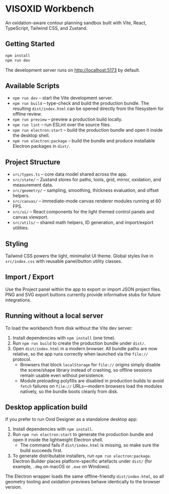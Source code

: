 # VISOXID Workbench

An oxidation-aware contour planning sandbox built with Vite, React, TypeScript, Tailwind CSS, and Zustand.

## Getting Started

```bash
npm install
npm run dev
```

The development server runs on <http://localhost:5173> by default.

## Available Scripts

- `npm run dev` – start the Vite development server.
- `npm run build` – type-check and build the production bundle. The resulting `dist/index.html` can be opened directly from the filesystem for offline review.
- `npm run preview` – preview a production build locally.
- `npm run lint` – run ESLint over the source files.
- `npm run electron:start` – build the production bundle and open it inside the desktop shell.
- `npm run electron:package` – build the bundle and produce installable Electron packages in `dist/`.

## Project Structure

- `src/types.ts` – core data model shared across the app.
- `src/state/` – Zustand stores for paths, tools, grid, mirror, oxidation, and measurement data.
- `src/geometry/` – sampling, smoothing, thickness evaluation, and offset helpers.
- `src/canvas/` – immediate-mode canvas renderer modules running at 60 FPS.
- `src/ui/` – React components for the light themed control panels and canvas viewport.
- `src/utils/` – shared math helpers, ID generation, and import/export utilities.

## Styling

Tailwind CSS powers the light, minimalist UI theme. Global styles live in `src/index.css` with reusable panel/button utility classes.

## Import / Export

Use the Project panel within the app to export or import JSON project files. PNG and SVG export buttons currently provide informative stubs for future integrations.

## Running without a local server

To load the workbench from disk without the Vite dev server:

1. Install dependencies with `npm install` (one time).
2. Run `npm run build` to create the production bundle under `dist/`.
3. Open `dist/index.html` in a modern browser. All bundle paths are now relative, so the app runs correctly when launched via the `file://` protocol.
   - Browsers that block `localStorage` for `file://` origins simply disable the scene/shape library instead of crashing, so offline sessions remain usable even without persistence.
   - Module preloading polyfills are disabled in production builds to avoid `fetch` failures on `file://` URLs—modern browsers load the modules natively, so the bundle boots cleanly from disk.

## Desktop application build

If you prefer to run Oxid Designer as a standalone desktop app:

1. Install dependencies with `npm install`.
2. Run `npm run electron:start` to generate the production bundle and open it inside the lightweight Electron shell.
   - The command fails if `dist/index.html` is missing, so make sure the build succeeds first.
3. To generate distributable installers, run `npm run electron:package`. Electron Builder places platform-specific artefacts under `dist/` (for example, `.dmg` on macOS or `.exe` on Windows).

The Electron wrapper loads the same offline-friendly `dist/index.html`, so all geometry tooling and oxidation previews behave identically to the browser version.
